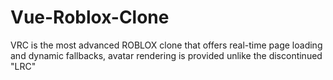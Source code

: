 # Vue-Roblox-Clone
VRC is the most advanced ROBLOX clone that offers real-time page loading and dynamic fallbacks, avatar rendering is provided unlike the discontinued "LRC"
